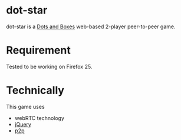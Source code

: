 dot-star
========

dot-star is a [Dots and Boxes](https://en.wikipedia.org/wiki/Dots_and_Boxes) web-based 2-player peer-to-peer game.


# Requirement
Tested to be working on Firefox 25.

# Technically
This game uses
* webRTC technology
* [jQuery](jquery.com)
* [p2p](https://github.com/js-platform/p2p)


